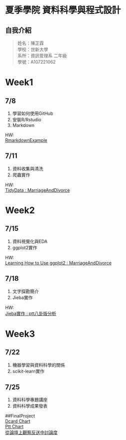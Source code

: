 # 夏季學院 資料科學與程式設計
## 自我介紹
> 姓名：陳芷霖 <br />
> 學校：世新大學 <br />
> 系所：資訊管理系 二年級 <br />
> 學號：A107221062 <br />

# Week1 
## 7/8
1. 學習如何使用GitHub <br />
2. 安裝R/Rstudio<br />
3. Markdown<br />

HW: <br />
[RmarkdownExample](https://anniechen1226.github.io/RClassRepository/Week1/RMarkdownExample.html)
## 7/11
1. 資料收集與清洗<br />
2. 爬蟲實作<br />

HW: <br />
[TidyData : MarriageAndDivorce](https://anniechen1226.github.io/RClassRepository/Week1/MarriageAndDivorce.html)
# Week2
## 7/15
1. 資料視覺化與EDA<br />
2. ggplot2實作<br />

HW: <br />
[Learning How to Use ggplot2 : MarriageAndDivorce](https://anniechen1226.github.io/RClassRepository/Week2/20190715/MarriageAndDivorce.html)
## 7/18
1. 文字探勘簡介 <br />
2. Jieba實作 <br />

HW: <br />
[Jieba實作 : ptt八卦版分析](https://anniechen1226.github.io/RClassRepository/Week2/20190718/pttAllData.html)
# Week3
## 7/22
1. 機器學習與資料科學的關係 <br />
2. scikit-learn實作 <br />
## 7/25
1. 資料科學專題講座 <br />
2. 資料科學成果發表 <br />

##FinalProject <br />
[Dcard Chart](https://anniechen1226.github.io/RClassRepository/Final_Project/Chart4DcardData.html)<br />
[Ptt Chart](https://anniechen1226.github.io/RClassRepository/Final_Project/Chart4PttData.html)<br />
[從論壇上觀察反送中討論度](https://anniechen1226.github.io/RClassRepository/Final_Project/從論壇分析台灣人對反送中的討論度.pdf)<br />


